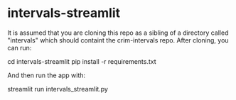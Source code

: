# intervals-streamlit

It is assumed that you are cloning this repo as a sibling of a directory called "intervals"
which should containt the crim-intervals repo. After cloning, you can run:

cd intervals-streamlit
pip install -r requirements.txt

And then run the app with:

streamlit run intervals_streamlit.py